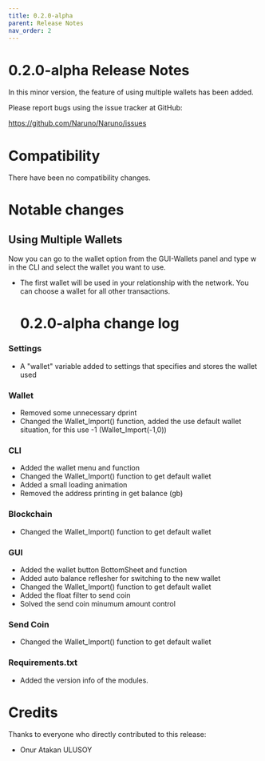 ```yaml
---
title: 0.2.0-alpha
parent: Release Notes
nav_order: 2
---
```


# 0.2.0-alpha Release Notes

In this minor version, the feature of using multiple wallets has been added.

Please report bugs using the issue tracker at GitHub:

<https://github.com/Naruno/Naruno/issues>

# Compatibility

There have been no compatibility changes.

# Notable changes

## Using Multiple Wallets

Now you can go to the wallet option from the GUI-Wallets panel
and type w in the CLI and select the wallet you want to use.

- The first wallet will be used in your relationship with the network. You can choose a wallet for all other transactions.

  # 0.2.0-alpha change log

### Settings

- A "wallet" variable added to settings that specifies and stores the wallet used

### Wallet

- Removed some unnecessary dprint
- Changed the Wallet_Import() function, added the use default wallet situation, for this use -1 (Wallet_Import(-1,0))

### CLI

- Added the wallet menu and function
- Changed the Wallet_Import() function to get default wallet
- Added a small loading animation
- Removed the address printing in get balance (gb)

### Blockchain

- Changed the Wallet_Import() function to get default wallet

### GUI

- Added the wallet button BottomSheet and function
- Added auto balance reflesher for switching to the new wallet
- Changed the Wallet_Import() function to get default wallet
- Added the float filter to send coin
- Solved the send coin minumum amount control

### Send Coin

- Changed the Wallet_Import() function to get default wallet

### Requirements.txt

- Added the version info of the modules.

# Credits

Thanks to everyone who directly contributed to this release:

- Onur Atakan ULUSOY
